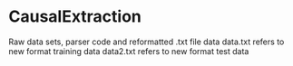 # CausalExtraction

<p>
Raw data sets, parser code and reformatted .txt file data
data.txt refers to new format training data
data2.txt refers to new format test data
</p>
